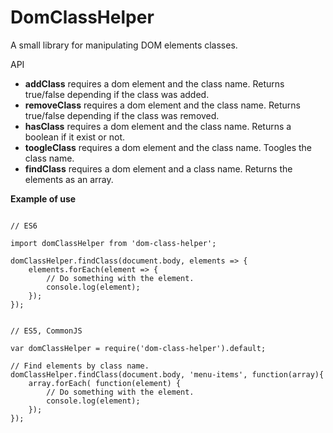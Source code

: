 # DomClassHelper

A small library for manipulating DOM elements classes. 

API

* **addClass** requires a dom element and the class name. Returns true/false depending if the class was added.
* **removeClass** requires a dom element and the class name. Returns true/false depending if the class was removed.
* **hasClass** requires a dom element and the class name. Returns a boolean if it exist or not.
* **toogleClass** requires a dom element and the class name. Toogles the class name.
* **findClass** requires a dom element and a class name. Returns the elements as an array.

**Example of use**

```

// ES6

import domClassHelper from 'dom-class-helper';

domClassHelper.findClass(document.body, elements => {
    elements.forEach(element => {
        // Do something with the element.
        console.log(element);
    });
});


// ES5, CommonJS

var domClassHelper = require('dom-class-helper').default;

// Find elements by class name.
domClassHelper.findClass(document.body, 'menu-items', function(array){
    array.forEach( function(element) {
        // Do something with the element.
        console.log(element);
    });
});

```

